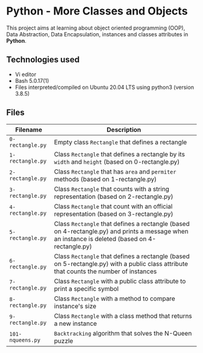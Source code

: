 # Python - More Classes and Objects

This project aims at learning about object oriented programming (OOP), Data Abstraction, Data Encapsulation, instances and classes attributes in **Python**.

## Technologies used
* Vi editor
* Bash 5.0.17(1)
* Files interpreted/compiled on Ubuntu 20.04 LTS using python3 (version 3.8.5)

## Files
| Filename | Description |
| -------- | ----------- |
| `0-rectangle.py` | Empty class `Rectangle` that defines a rectangle |
| `1-rectangle.py` | Class `Rectangle` that defines a rectangle by its `width` and `height` (based on 0-rectangle.py) |
| `2-rectangle.py` | Class `Rectangle` that has `area` and `permiter` methods (based on 1-rectangle.py) |
| `3-rectangle.py` | Class `Rectangle` that counts with a string representation (based on 2-rectangle.py) |
| `4-rectangle.py` | Class `Rectangle` that count with an official representation (based on 3-rectangle.py) |
| `5-rectangle.py` | Class `Rectangle` that defines a rectangle (based on 4-rectangle.py) and prints a message when an instance is deleted (based on 4-rectangle.py) |
| `6-rectangle.py` | Class `Rectangle` that defines a rectangle (based on 5-rectangle.py) with a public class attribute that counts the number of instances |
| `7-rectangle.py` | Class `Rectangle` with a public class attribute to print a specific symbol |
| `8-rectangle.py` | Class `Rectangle` with a method to compare instance's size |
| `9-rectangle.py` | Class `Rectangle` with a class method that returns a new instance|
| `101-nqueens.py` | `Backtracking` algorithm that solves the N-Queen puzzle |
